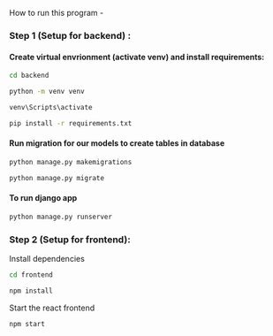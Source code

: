 How to run this program -

### Step 1 (Setup for backend) :

#### Create virtual envrionment (activate venv) and install requirements:

```bash 
cd backend

python -m venv venv

venv\Scripts\activate

pip install -r requirements.txt
```

#### Run migration for our models to create tables in database

```bash 
python manage.py makemigrations

python manage.py migrate 
```

#### To run django app 
```bash 
python manage.py runserver
```

### Step 2 (Setup for frontend):
Install dependencies
```bash 
cd frontend

npm install
```

Start the react frontend
```bash
npm start
```